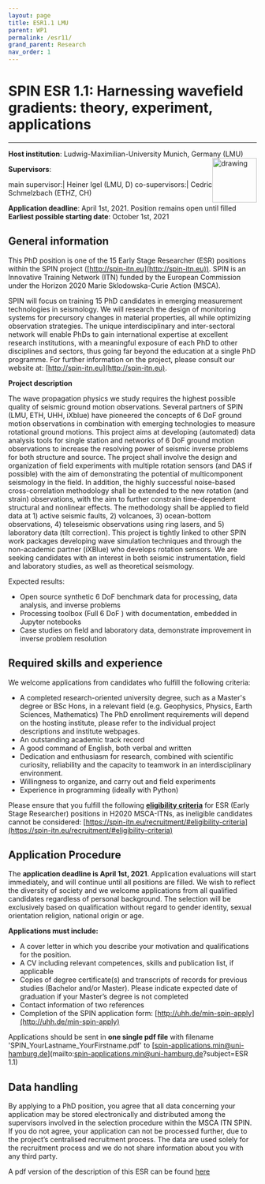 ```yaml
---
layout: page
title: ESR1.1 LMU
parent: WP1
permalink: /esr11/
grand_parent: Research
nav_order: 1
---
```


# SPIN ESR 1.1: Harnessing wavefield gradients: theory, experiment, applications
----

__Host institution__: Ludwig-Maximilian-University Munich, Germany (LMU)  <img src="/assets/images/partners-logos/LMU_logo.svg" alt="drawing" width="90" style="float:right"/>

__Supervisors__: 
		  
main supervisor:| Heiner Igel (LMU, D)
co-supervisors:| Cedric Schmelzbach (ETHZ, CH)


__Application deadline__: April 1st, 2021. Position remains open until filled     
__Earliest possible starting date__: October 1st, 2021

## General information

This PhD position is one of the 15 Early Stage Researcher (ESR) positions within the SPIN project ([http://spin-itn.eu](http://spin-itn.eu)).  SPIN is an Innovative Training Network (ITN) funded by the European Commission under the Horizon 2020 Marie Sklodowska-Curie Action (MSCA). 

SPIN will focus on training 15 PhD candidates in emerging measurement technologies in seismology. We will research the design of monitoring systems for precursory changes in material properties, all while optimizing observation strategies. The unique interdisciplinary and inter-sectoral network will enable PhDs to gain international expertise at excellent research institutions, with a meaningful exposure of each PhD to other disciplines and sectors, thus going far beyond the education at a single PhD programme. For further information on the project, please consult our website at: [http://spin-itn.eu](http://spin-itn.eu). 

__Project description__

The wave propagation physics we study requires the highest possible quality of seismic ground motion observations. Several partners of SPIN (LMU, ETH, UHH, iXblue) have pioneered the concepts of 6 DoF ground motion observations in combination with emerging technologies to measure rotational ground motions. This project aims at developing (automated) data analysis tools for single station and networks of 6 DoF ground motion observations to increase the resolving power of seismic inverse problems for both structure and source. The project shall involve the design and organization of field experiments with multiple rotation sensors (and DAS if possible) with the aim of demonstrating the potential of multicomponent seismology in the field. In addition, the highly successful noise-based cross-correlation methodology shall be extended to the new rotation (and strain) observations, with the aim to further constrain time-dependent structural and nonlinear effects. The methodology shall be applied to field data at 1) active seismic faults, 2) volcanoes, 3) ocean-bottom observations, 4) teleseismic observations using ring lasers, and 5) laboratory data (tilt correction). This project is tightly linked to other SPIN work packages developing wave simulation techniques and through the non-academic partner (iXBlue) who develops rotation sensors. We are seeking candidates with an interest in both seismic instrumentation, field and laboratory studies, as well as theoretical seismology. 

Expected results:

- Open source synthetic 6 DoF benchmark data for processing, data analysis, and inverse problems 
- Processing toolbox (Full 6 DoF ) with documentation, embedded in Jupyter notebooks 
- Case studies on field and laboratory data, demonstrate improvement in inverse problem resolution 

## Required skills and experience

We welcome applications from candidates who fulfill the following criteria:
*	A completed research-oriented university degree, such as a Master's degree or BSc Hons, in a relevant field (e.g. Geophysics, Physics, Earth Sciences, Mathematics) The PhD enrollment requirements will depend on the hosting institute, please refer to the individual project descriptions and institute webpages.
*	An outstanding academic track record
*	A good command of English, both verbal and written
*	Dedication and enthusiasm for research, combined with scientific curiosity, reliability and the capacity to teamwork in an interdisciplinary environment.
*	Willingness to organize, and carry out and field experiments
*	Experience in programming (ideally with Python)


Please ensure that you fulfill the following [__eligibility criteria__](https://spin-itn.eu/recruitment/#eligibility-criteria) for ESR (Early Stage Researcher) positions in H2020 MSCA-ITNs, as ineligible candidates cannot be considered:
[https://spin-itn.eu/recruitment/#eligibility-criteria](https://spin-itn.eu/recruitment/#eligibility-criteria)
 
## Application Procedure

The __application deadline is April 1st, 2021__. Application evaluations will start immediately, and will continue until all positions are filled. We wish to reflect the diversity of society and we welcome applications from all qualified candidates regardless of personal background. The selection will be exclusively based on qualification without regard to gender identity, sexual orientation religion, national origin or age.

__Applications must include:__
 
*	A cover letter in which you describe your motivation and qualifications for the position.
*	A CV including relevant competences, skills and publication list, if applicable
*	Copies of degree certificate(s) and transcripts of records for previous studies (Bachelor and/or Master). Please indicate expected date of graduation if your Master’s degree is not completed
*	Contact information of two references
*	Completion of the SPIN application form: [http://uhh.de/min-spin-apply](http://uhh.de/min-spin-apply)

Applications should be sent in __one single pdf file__ with filename 'SPIN_YourLastname_YourFirstname.pdf' to [spin-applications.min@uni-hamburg.de](mailto:spin-applications.min@uni-hamburg.de?subject=ESR 1.1) 

## Data handling

By applying to a PhD position, you agree that all data concerning your application may be stored electronically and distributed among the supervisors involved in the selection procedure within the MSCA ITN SPIN. If you do not agree, your application can not be processed further, due to the project’s centralised recruitment process. The data are used solely for the recruitment process and we do not share information about you with any third party. 

A pdf version of the description of this ESR can be found [here](https://spin-itn.eu/assets/documents/SPIN_advert_ESR_1_1.pdf "ESR 1.1")
